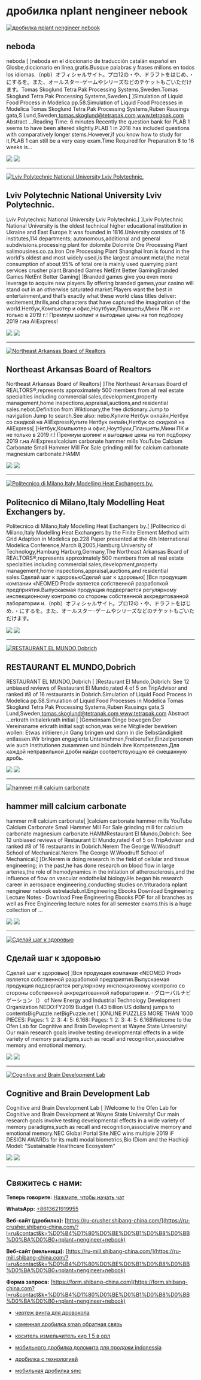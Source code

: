 # дробилка nplant nengineer nebook

<a href="https://swt.shibang-china.com/?l=ru&img&k=%D0%B4%D1%80%D0%BE%D0%B1%D0%B8%D0%BB%D0%BA%D0%B0+nplant+nengineer+nebook" target="_blank">![дробилка nplant nengineer nebook](http://static.shibang-china.com/all-800x300/163.jpg)</a>

## neboda
neboda [ ]neboda en el diccionario de traducci&#243;n catal&#225;n espa&#241;ol en Glosbe,diccionario en l&#237;nea,gratis.Busque palabras y frases milions en todos los idiomas.（npb）オフィシャルサイト。プロ12の・や、ドラフトをはじめ、・にするを。また、オールスター･ゲームやシリーズなどのチケットもごいただけます。Tomas Skoglund Tetra Pak Processing Systems,Sweden.Tomas Skoglund Tetra Pak Processing Systems,Sweden.[ ]Simulation of Liquid Food Process in Modelica pp.58.Simulation of Liquid Food Processes in Modelica Tomas Skoglund Tetra Pak Processing Systems,Ruben Rausings gata,S Lund,Sweden,tomas.skoglund@tetrapak.com,www.tetrapak.com Abstract …Reading Time: 6 minutes Recently the question bank for PLAB 1 seems to have been altered slightly.PLAB 1 in 2018 has included questions with comparatively longer stems.However,if you know how to study for it,PLAB 1 can still be a very easy exam.Time Required for Preparation 8 to 16 weeks is…


<a href="https://whatsapp.shibangsoft.com/WhatsApp.php" target="_blank" title="WhatsApp">![](http://static.shibang-china.com/icon/whatsapp.png)</a> <a href="https://swt.shibang-china.com/?l=ru&icon&k=%D0%B4%D1%80%D0%BE%D0%B1%D0%B8%D0%BB%D0%BA%D0%B0+nplant+nengineer+nebook" target="_blank">![](http://static.shibang-china.com/icon/chat-ru.png)</a>

---

<a href="https://swt.shibang-china.com/?l=ru&img&k=%D0%B4%D1%80%D0%BE%D0%B1%D0%B8%D0%BB%D0%BA%D0%B0+nplant+nengineer+nebook" target="_blank">![Lviv Polytechnic National University Lviv Polytechnic.](http://static.shibang-china.com/all-800x300/1053.jpg)</a>

## Lviv Polytechnic National University Lviv Polytechnic.
Lviv Polytechnic National University Lviv Polytechnic.[ ]Lviv Polytechnic National University is the oldest technical higher educational institution in Ukraine and East Europe.It was founded in 1816.University consists of 16 institutes,114 departments; autonomous,additional and general subdivisions.processing plant for dolomite Dolomite Ore Processing Plant salimousines.co.za.Iron Ore Processing Plant Shanghai Iron is found in the world's oldest and most widely used,is the largest amount metal,the metal consumption of about 95% of total ore is mainly used quarrying plant services crusher plant.Branded Games NetEnt Better GamingBranded Games NetEnt Better Gaming[ ]Branded games give you even more leverage to acquire new players.By offering branded games,your casino will stand out in an otherwise saturated market.Players want the best in entertainment,and that’s exactly what these world class titles deliver: excitement,thrills,and characters that have captured the imagination of the world.Нетбук,Компьютер и офис,Ноутбуки,Планшеты,Мини ПК и не только в 2019 г.! Премиум шопинг и выгодные цены на топ подборку 2019 г.на AliExpress!


<a href="https://whatsapp.shibangsoft.com/WhatsApp.php" target="_blank" title="WhatsApp">![](http://static.shibang-china.com/icon/whatsapp.png)</a> <a href="https://swt.shibang-china.com/?l=ru&icon&k=%D0%B4%D1%80%D0%BE%D0%B1%D0%B8%D0%BB%D0%BA%D0%B0+nplant+nengineer+nebook" target="_blank">![](http://static.shibang-china.com/icon/chat-ru.png)</a>

---

<a href="https://swt.shibang-china.com/?l=ru&img&k=%D0%B4%D1%80%D0%BE%D0%B1%D0%B8%D0%BB%D0%BA%D0%B0+nplant+nengineer+nebook" target="_blank">![Northeast Arkansas Board of Realtors](http://static.shibang-china.com/all-800x300/1523.jpg)</a>

## Northeast Arkansas Board of Realtors
Northeast Arkansas Board of Realtors[ ]The Northeast Arkansas Board of REALTORS&#174;,represents approximately 500 members from all real estate specialties including commercial sales,development,property management,home inspections,appraisal,auctions,and residential sales.nebot.Definition from Wiktionary,the free dictionary.Jump to navigation Jump to search.See also: nebo.Купите Нетбук онлайн,Нетбук со скидкой на AliExpressКупите Нетбук онлайн,Нетбук со скидкой на AliExpress[ ]Нетбук,Компьютер и офис,Ноутбуки,Планшеты,Мини ПК и не только в 2019 г.! Премиум шопинг и выгодные цены на топ подборку 2019 г.на AliExpress!calcium carbonate hammer mills YouTube Calcium Carbonate Small Hammer Mill For Sale grinding mill for calcium carbonate magnesium carbonate.HAMM


<a href="https://whatsapp.shibangsoft.com/WhatsApp.php" target="_blank" title="WhatsApp">![](http://static.shibang-china.com/icon/whatsapp.png)</a> <a href="https://swt.shibang-china.com/?l=ru&icon&k=%D0%B4%D1%80%D0%BE%D0%B1%D0%B8%D0%BB%D0%BA%D0%B0+nplant+nengineer+nebook" target="_blank">![](http://static.shibang-china.com/icon/chat-ru.png)</a>

---

<a href="https://swt.shibang-china.com/?l=ru&img&k=%D0%B4%D1%80%D0%BE%D0%B1%D0%B8%D0%BB%D0%BA%D0%B0+nplant+nengineer+nebook" target="_blank">![Politecnico di Milano,Italy Modelling Heat Exchangers by.](http://static.shibang-china.com/all-800x300/1227.jpg)</a>

## Politecnico di Milano,Italy Modelling Heat Exchangers by.
Politecnico di Milano,Italy Modelling Heat Exchangers by.[ ]Politecnico di Milano,Italy Modelling Heat Exchangers by the Finite Element Method with Grid Adaption in Modelica pp.228 Paper presented at the 4th International Modelica Conference,March 8,2005,Hamburg University of Technology,Hamburg Harburg,Germany,The Northeast Arkansas Board of REALTORS&#174;,represents approximately 500 members from all real estate specialties including commercial sales,development,property management,home inspections,appraisal,auctions,and residential sales.Сделай шаг к здоровьюСделай шаг к здоровью[ ]Вся продукция компании &#171;NEOMED Prod&#187; является собственной разработкой предприятия.Выпускаемая продукция подвергается регулярному инспекционному контролю со стороны собственной аккредитованной лаборатории и.（npb）オフィシャルサイト。プロ12の・や、ドラフトをはじめ、・にするを。また、オールスター･ゲームやシリーズなどのチケットもごいただけます。


<a href="https://whatsapp.shibangsoft.com/WhatsApp.php" target="_blank" title="WhatsApp">![](http://static.shibang-china.com/icon/whatsapp.png)</a> <a href="https://swt.shibang-china.com/?l=ru&icon&k=%D0%B4%D1%80%D0%BE%D0%B1%D0%B8%D0%BB%D0%BA%D0%B0+nplant+nengineer+nebook" target="_blank">![](http://static.shibang-china.com/icon/chat-ru.png)</a>

---

<a href="https://swt.shibang-china.com/?l=ru&img&k=%D0%B4%D1%80%D0%BE%D0%B1%D0%B8%D0%BB%D0%BA%D0%B0+nplant+nengineer+nebook" target="_blank">![RESTAURANT EL MUNDO,Dobrich](http://static.shibang-china.com/all-800x300/521.jpg)</a>

## RESTAURANT EL MUNDO,Dobrich
RESTAURANT EL MUNDO,Dobrich [ ]Restaurant El Mundo,Dobrich: See 12 unbiased reviews of Restaurant El Mundo,rated 4 of 5 on TripAdvisor and ranked #8 of 16 restaurants in Dobrich.Simulation of Liquid Food Process in Modelica pp.58.Simulation of Liquid Food Processes in Modelica Tomas Skoglund Tetra Pak Processing Systems,Ruben Rausings gata,S Lund,Sweden,tomas.skoglund@tetrapak.com,www.tetrapak.com Abstract …erkrath initialerkrath initial [ ]Gemeinsam Dinge bewegen Der Vereinsname erkrath initial sagt schon,was seine Mitglieder bewirken wollen: Etwas initiieren,in Gang bringen und dann in die Selbst&#228;ndigkeit entlassen.Wir bringen engagierte Unternehmen,Freiberufler,Einzelpersonen wie auch Institutionen zusammen und b&#252;ndeln ihre Kompetenzen.Для каждой неправильной дроби найди соответствующую ей смешанную дробь.


<a href="https://whatsapp.shibangsoft.com/WhatsApp.php" target="_blank" title="WhatsApp">![](http://static.shibang-china.com/icon/whatsapp.png)</a> <a href="https://swt.shibang-china.com/?l=ru&icon&k=%D0%B4%D1%80%D0%BE%D0%B1%D0%B8%D0%BB%D0%BA%D0%B0+nplant+nengineer+nebook" target="_blank">![](http://static.shibang-china.com/icon/chat-ru.png)</a>

---

<a href="https://swt.shibang-china.com/?l=ru&img&k=%D0%B4%D1%80%D0%BE%D0%B1%D0%B8%D0%BB%D0%BA%D0%B0+nplant+nengineer+nebook" target="_blank">![hammer mill calcium carbonate](http://static.shibang-china.com/all-800x300/726.jpg)</a>

## hammer mill calcium carbonate
hammer mill calcium carbonate[ ]calcium carbonate hammer mills YouTube Calcium Carbonate Small Hammer Mill For Sale grinding mill for calcium carbonate magnesium carbonate.HAMMRestaurant El Mundo,Dobrich: See 12 unbiased reviews of Restaurant El Mundo,rated 4 of 5 on TripAdvisor and ranked #8 of 16 restaurants in Dobrich.Nerem The George W.Woodruff School of Mechanical.Nerem The George W.Woodruff School of Mechanical.[ ]Dr.Nerem is doing research in the field of cellular and tissue engineering; in the past,he has done research on blood flow in large arteries,the role of hemodynamics in the initiation of atherosclerosis,and the influence of flow on vascular endothelial biology.He began his research career in aerospace engineering,conducting studies on.trituradora nplant nengineer nebook estrelaclub.nl.Engineering Ebooks Download Engineering Lecture Notes &#183; Download Free Engineering Ebooks PDF for all branches as well as Free Engineering lecture notes for all semester exams.this is a huge collection of …


<a href="https://whatsapp.shibangsoft.com/WhatsApp.php" target="_blank" title="WhatsApp">![](http://static.shibang-china.com/icon/whatsapp.png)</a> <a href="https://swt.shibang-china.com/?l=ru&icon&k=%D0%B4%D1%80%D0%BE%D0%B1%D0%B8%D0%BB%D0%BA%D0%B0+nplant+nengineer+nebook" target="_blank">![](http://static.shibang-china.com/icon/chat-ru.png)</a>

---

<a href="https://swt.shibang-china.com/?l=ru&img&k=%D0%B4%D1%80%D0%BE%D0%B1%D0%B8%D0%BB%D0%BA%D0%B0+nplant+nengineer+nebook" target="_blank">![Сделай шаг к здоровью](http://static.shibang-china.com/all-800x300/160.jpg)</a>

## Сделай шаг к здоровью
Сделай шаг к здоровью[ ]Вся продукция компании &#171;NEOMED Prod&#187; является собственной разработкой предприятия.Выпускаемая продукция подвергается регулярному инспекционному контролю со стороны собственной аккредитованной лаборатории и.&nbsp;&#0183;&#32;グローバルナビゲーション（） of New Energy and Industrial Technology Development Organization NEDO:FY2019 Budget (1.43 billion US dollars) jumps to contentsBigPuzzle.netBigPuzzle.net [ ]ONLINE PUZZLES MORE THAN 1000 PIECES: Pages: 1: 2: 3: 4: 5: 6.168: Pages: 1: 2: 3: 4: 5: 6.168Welcome to the Ofen Lab for Cognitive and Brain Development at Wayne State University! Our main research goals involve testing developmental effects in a wide variety of memory paradigms,such as recall and recognition,associative memory and emotional memory.


<a href="https://whatsapp.shibangsoft.com/WhatsApp.php" target="_blank" title="WhatsApp">![](http://static.shibang-china.com/icon/whatsapp.png)</a> <a href="https://swt.shibang-china.com/?l=ru&icon&k=%D0%B4%D1%80%D0%BE%D0%B1%D0%B8%D0%BB%D0%BA%D0%B0+nplant+nengineer+nebook" target="_blank">![](http://static.shibang-china.com/icon/chat-ru.png)</a>

---

<a href="https://swt.shibang-china.com/?l=ru&img&k=%D0%B4%D1%80%D0%BE%D0%B1%D0%B8%D0%BB%D0%BA%D0%B0+nplant+nengineer+nebook" target="_blank">![Cognitive and Brain Development Lab](http://static.shibang-china.com/all-800x300/1361.jpg)</a>

## Cognitive and Brain Development Lab
Cognitive and Brain Development Lab [ ]Welcome to the Ofen Lab for Cognitive and Brain Development at Wayne State University! Our main research goals involve testing developmental effects in a wide variety of memory paradigms,such as recall and recognition,associative memory and emotional memory.NEC Global Portal Site.NEC wins multiple 2019 iF DESIGN AWARDs for its multi modal biometrics,Bio IDiom and the Hachioji Model: &quot;Sustainable Healthcare Ecosystem&quot;

<a href="https://whatsapp.shibangsoft.com/WhatsApp.php" target="_blank" title="WhatsApp">![](http://static.shibang-china.com/icon/whatsapp.png)</a> <a href="https://swt.shibang-china.com/?l=ru&icon&k=%D0%B4%D1%80%D0%BE%D0%B1%D0%B8%D0%BB%D0%BA%D0%B0+nplant+nengineer+nebook" target="_blank">![](http://static.shibang-china.com/icon/chat-ru.png)</a>

---
## Свяжитесь с нами:

**Теперь говорите:** [Нажмите, чтобы начать чат](https://swt.shibang-china.com?l=ru&contact&k=%D0%B4%D1%80%D0%BE%D0%B1%D0%B8%D0%BB%D0%BA%D0%B0+nplant+nengineer+nebook)

**WhatsApp:**  [+8613621919955](https://whatsapp.shibangsoft.com/WhatsApp.php)

**Веб-сайт (дробилка):** [https://ru-crusher.shibang-china.com/](https://ru-crusher.shibang-china.com/?l=ru&contact&k=%D0%B4%D1%80%D0%BE%D0%B1%D0%B8%D0%BB%D0%BA%D0%B0+nplant+nengineer+nebook)

**Веб-сайт (мельница):** [https://ru-mill.shibang-china.com/](https://ru-mill.shibang-china.com/?l=ru&contact&k=%D0%B4%D1%80%D0%BE%D0%B1%D0%B8%D0%BB%D0%BA%D0%B0+nplant+nengineer+nebook)

**Форма запроса:** [https://form.shibang-china.com](https://form.shibang-china.com?l=ru&contact&k=%D0%B4%D1%80%D0%BE%D0%B1%D0%B8%D0%BB%D0%BA%D0%B0+nplant+nengineer+nebook)

* [чертеж винта для дровокола](../113/%D1%87%D0%B5%D1%80%D1%82%D0%B5%D0%B6%20%D0%B2%D0%B8%D0%BD%D1%82%D0%B0%20%D0%B4%D0%BB%D1%8F%20%D0%B4%D1%80%D0%BE%D0%B2%D0%BE%D0%BA%D0%BE%D0%BB%D0%B0.md)

* [каменная дробилка sman обратная связь](../119/%D0%BA%D0%B0%D0%BC%D0%B5%D0%BD%D0%BD%D0%B0%D1%8F%20%D0%B4%D1%80%D0%BE%D0%B1%D0%B8%D0%BB%D0%BA%D0%B0%20sman%20%D0%BE%D0%B1%D1%80%D0%B0%D1%82%D0%BD%D0%B0%D1%8F%20%D1%81%D0%B2%D1%8F%D0%B7%D1%8C.md)

* [коситель измельчитель кир 1 5 в орл](../112/%D0%BA%D0%BE%D1%81%D0%B8%D1%82%D0%B5%D0%BB%D1%8C%20%D0%B8%D0%B7%D0%BC%D0%B5%D0%BB%D1%8C%D1%87%D0%B8%D1%82%D0%B5%D0%BB%D1%8C%20%D0%BA%D0%B8%D1%80%201%205%20%D0%B2%20%D0%BE%D1%80%D0%BB.md)

* [мобильного дробилка доломита для продажи indonessia](../111/%D0%BC%D0%BE%D0%B1%D0%B8%D0%BB%D1%8C%D0%BD%D0%BE%D0%B3%D0%BE%20%D0%B4%D1%80%D0%BE%D0%B1%D0%B8%D0%BB%D0%BA%D0%B0%20%D0%B4%D0%BE%D0%BB%D0%BE%D0%BC%D0%B8%D1%82%D0%B0%20%D0%B4%D0%BB%D1%8F%20%D0%BF%D1%80%D0%BE%D0%B4%D0%B0%D0%B6%D0%B8%20indonessia.md)

* [дробилка с технологией](../117/%D0%B4%D1%80%D0%BE%D0%B1%D0%B8%D0%BB%D0%BA%D0%B0%20%D1%81%20%D1%82%D0%B5%D1%85%D0%BD%D0%BE%D0%BB%D0%BE%D0%B3%D0%B8%D0%B5%D0%B9.md)

* [мобильная дробилка smc](../120/%D0%BC%D0%BE%D0%B1%D0%B8%D0%BB%D1%8C%D0%BD%D0%B0%D1%8F%20%D0%B4%D1%80%D0%BE%D0%B1%D0%B8%D0%BB%D0%BA%D0%B0%20smc.md)